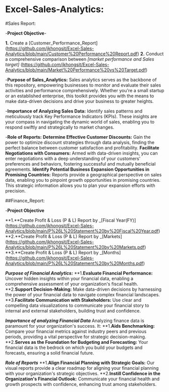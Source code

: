 # Excel-Sales-Analytics:

#Sales Report:

-**Project Objective**-

  **1.** Create a [Customer_Performance_Report] (https://github.com/jkhongsit/Excel-Sales-Analytics/blob/main/Customer%20Performance%20Report.pdf)
  **2.** Conduct a comprehensive comparison between _[market performance and Sales target]_ (https://github.com/jkhongsit/Excel-Sales-Analytics/blob/main/Market%20Performance%20vs%20Target.pdf)

  -**Purpose of Sales_Analytics:** Sales analytics serves as the backbone of this repository, empowering businesses to monitor and evaluate their sales activities and performance comprehensively. Whether you're a small startup or an established enterprise, this toolkit provides you with the means to make data-driven decisions and drive your business to greater heights.

  -**Importance of Analyzing Sales Data:** Identify sales patterns and meticulously track Key Performance Indicators (KPIs). These insights are your compass in navigating the dynamic world of sales, enabling you to respond swiftly and strategically to market changes.

  -**Role of Reports:** 
     **Determine Effective Customer Discounts:** Gain the power to optimize discount strategies through data analysis, finding the perfect balance between customer satisfaction and profitability.
     **Facilitate Negotiations with Consumers:** Armed with data-driven insights, you can enter negotiations with a deep understanding of your customers' preferences and behaviors, fostering successful and mutually beneficial agreements.
     **Identify Potential Business Expansion Opportunities in Promising Countries:** Reports provide a geographical perspective on sales data, enabling you to pinpoint growth opportunities in promising countries. This strategic information allows you to plan your expansion efforts with precision.


##Finance_Report:

-**Project Objective**

  **1.**Create Profit & Loss (P & L) Report by _[Fiscal Year(FY)] (https://github.com/jkhongsit/Excel-Sales-Analytics/blob/main/P%26L%20Statement%20by%20Fiscal%20Year.pdf)
  **2.**Create Profit & Loss (P & L) Report by _[Markets] (https://github.com/jkhongsit/Excel-Sales-Analytics/blob/main/P%26L%20Statement%20by%20Markets.pdf)
  **3.**Create Profit & Loss (P & L) Report by _[Months] (https://github.com/jkhongsit/Excel-Sales-Analytics/blob/main/P%26L%20Statement%20by%20Months.pdf)

_**Purpose of Financial Analytics:**_
    **1.**Evaluate Financial Performance:** Uncover hidden insights within your financial data, enabling a comprehensive assessment of your organization's fiscal health.
    **2.**Support Decision-Making:** Make data-driven decisions by harnessing the power of your financial data to navigate complex financial landscapes.
    **3.**Facilitate Communication with Stakeholders:** Use clear and compelling data visualizations to communicate your financial story to internal and external stakeholders, building trust and confidence.

_**Importance of analyzing Financial Data**_
 Analyzing finance data is paramount for your organization's success. It:
    **1.**Aids Benchmarking:** Compare your financial metrics against industry peers and previous periods, providing a vital perspective for strategic decision-making.
    **2.**Serves as the Foundation for Budgeting and Forecasting:** Your financial data is the bedrock on which you build your budgets and forecasts, ensuring a solid financial future.

_**Role of Reports**_
   **1.**Align Financial Planning with Strategic Goals:** Our visual reports provide a clear roadmap for aligning your financial planning with your organization's strategic objectives.
   **2.**Instill Confidence in the Organization's Financial Outlook:** Communicate your financial health and growth prospects with confidence, enhancing trust among stakeholders.
  
  


